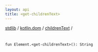 ```yaml
---
layout: api
title: <get-childrenText>
---
```

[stdlib](../../index.html) / [kotlin.dom](../index.html) / [childrenText](index.html) / [<get-childrenText>](_get-childrenText_.html)

# <get-childrenText>

```
fun Element.<get-childrenText>(): String
```
